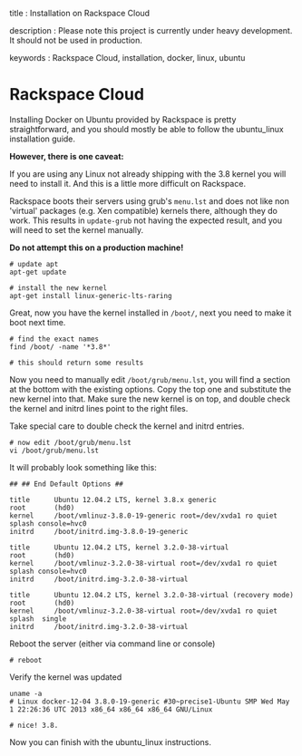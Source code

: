 title
:   Installation on Rackspace Cloud

description
:   Please note this project is currently under heavy development. It
    should not be used in production.

keywords
:   Rackspace Cloud, installation, docker, linux, ubuntu

Rackspace Cloud
===============

Installing Docker on Ubuntu provided by Rackspace is pretty
straightforward, and you should mostly be able to follow the
ubuntu\_linux installation guide.

**However, there is one caveat:**

If you are using any Linux not already shipping with the 3.8 kernel you
will need to install it. And this is a little more difficult on
Rackspace.

Rackspace boots their servers using grub's `menu.lst` and does not like
non 'virtual' packages (e.g. Xen compatible) kernels there, although
they do work. This results in `update-grub` not having the expected
result, and you will need to set the kernel manually.

**Do not attempt this on a production machine!**

~~~~ {.sourceCode .bash}
# update apt
apt-get update

# install the new kernel
apt-get install linux-generic-lts-raring
~~~~

Great, now you have the kernel installed in `/boot/`, next you need to
make it boot next time.

~~~~ {.sourceCode .bash}
# find the exact names
find /boot/ -name '*3.8*'

# this should return some results
~~~~

Now you need to manually edit `/boot/grub/menu.lst`, you will find a
section at the bottom with the existing options. Copy the top one and
substitute the new kernel into that. Make sure the new kernel is on top,
and double check the kernel and initrd lines point to the right files.

Take special care to double check the kernel and initrd entries.

~~~~ {.sourceCode .bash}
# now edit /boot/grub/menu.lst
vi /boot/grub/menu.lst
~~~~

It will probably look something like this:

    ## ## End Default Options ##

    title      Ubuntu 12.04.2 LTS, kernel 3.8.x generic
    root       (hd0)
    kernel     /boot/vmlinuz-3.8.0-19-generic root=/dev/xvda1 ro quiet splash console=hvc0
    initrd     /boot/initrd.img-3.8.0-19-generic

    title      Ubuntu 12.04.2 LTS, kernel 3.2.0-38-virtual
    root       (hd0)
    kernel     /boot/vmlinuz-3.2.0-38-virtual root=/dev/xvda1 ro quiet splash console=hvc0
    initrd     /boot/initrd.img-3.2.0-38-virtual

    title      Ubuntu 12.04.2 LTS, kernel 3.2.0-38-virtual (recovery mode)
    root       (hd0)
    kernel     /boot/vmlinuz-3.2.0-38-virtual root=/dev/xvda1 ro quiet splash  single
    initrd     /boot/initrd.img-3.2.0-38-virtual

Reboot the server (either via command line or console)

~~~~ {.sourceCode .bash}
# reboot
~~~~

Verify the kernel was updated

~~~~ {.sourceCode .bash}
uname -a
# Linux docker-12-04 3.8.0-19-generic #30~precise1-Ubuntu SMP Wed May 1 22:26:36 UTC 2013 x86_64 x86_64 x86_64 GNU/Linux

# nice! 3.8.
~~~~

Now you can finish with the ubuntu\_linux instructions.
